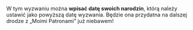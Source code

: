 W tym wyzwaniu można **wpisać datę swoich narodzin**, którą należy ustawić jako powyższą datę wyzwania. Będzie ona przydatna na dalszej drodze z „Moimi Patronami” już niebawem!

